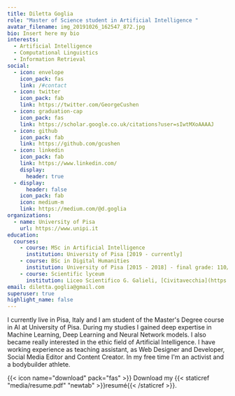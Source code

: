 ```yaml
---
title: Diletta Goglia
role: "Master of Science student in Artificial Intelligence "
avatar_filename: img_20191026_162547_872.jpg
bio: Insert here my bio
interests:
  - Artificial Intelligence
  - Computational Linguistics
  - Information Retrieval
social:
  - icon: envelope
    icon_pack: fas
    link: /#contact
  - icon: twitter
    icon_pack: fab
    link: https://twitter.com/GeorgeCushen
  - icon: graduation-cap
    icon_pack: fas
    link: https://scholar.google.co.uk/citations?user=sIwtMXoAAAAJ
  - icon: github
    icon_pack: fab
    link: https://github.com/gcushen
  - icon: linkedin
    icon_pack: fab
    link: https://www.linkedin.com/
    display:
      header: true
  - display:
      header: false
    icon_pack: fab
    icon: medium-m
    link: https://medium.com/@d.goglia
organizations:
  - name: University of Pisa
    url: https://www.unipi.it
education:
  courses:
    - course: MSc in Artificial Intelligence
      institution: University of Pisa [2019 - currently]
    - course: BSc in Digital Humanities
      institution: University of Pisa [2015 - 2018] - final grade: 110/110
    - course: Scientific lyceum
      institution: Liceo Scientifico G. Galieli, [Civitavecchia](https://goo.gl/maps/YSEt7PNTYqbYRWiv7) (2011 - 2015) - final grade: 95/100
email: diletta.goglia@gmail.com
superuser: true
highlight_name: false
---
```


I currently live in Pisa, Italy and I am student of the Master's Degree course in AI at University of Pisa. 
During my studies I gained deep expertise in Machine Learning, Deep Learning and Neural Network models. I also became really interested in the ethic field of Artificial Intelligence.
I have working experience as teaching assistant, as Web Designer and Developer, Social Media Editor and Content Creator.
In my free time I'm an activist and a bodybuilder athlete.

{{< icon name="download" pack="fas" >}} Download my {{< staticref "media/resume.pdf" "newtab" >}}resumé{{< /staticref >}}.
